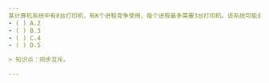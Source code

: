 ```yaml
---
某计算机系统中有8台打印机，有K个进程竞争使用，每个进程最多需要3台打印机。该系统可能会发生死锁的K的最小值是（）
- ( ) A.2 
- ( ) B.3 
- ( ) C.4 
- ( ) D.5

> 知识点：同步互斥。

---
```

